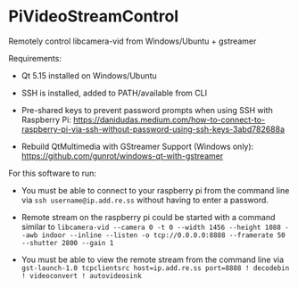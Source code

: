 # PiVideoStreamControl
Remotely control libcamera-vid from Windows/Ubuntu + gstreamer


Requirements:
- Qt 5.15 installed on Windows/Ubuntu

- SSH is installed, added to PATH/available from CLI

- Pre-shared keys to prevent password prompts when using SSH with Raspberry Pi: https://danidudas.medium.com/how-to-connect-to-raspberry-pi-via-ssh-without-password-using-ssh-keys-3abd782688a

- Rebuild QtMultimedia with GStreamer Support (Windows only): https://github.com/gunrot/windows-qt-with-gstreamer


For this software to run:

- You must be able to connect to your raspberry pi from the command line via `ssh username@ip.add.re.ss` without having to enter a password.

- Remote stream on the raspberry pi could be started with a command similar to `libcamera-vid --camera 0 -t 0 --width 1456 --height 1088 --awb indoor --inline --listen -o tcp://0.0.0.0:8888 --framerate 50 --shutter 2800 --gain 1`

- You must be able to view the remote stream from the command line via `gst-launch-1.0 tcpclientsrc host=ip.add.re.ss port=8888 ! decodebin ! videoconvert ! autovideosink`
